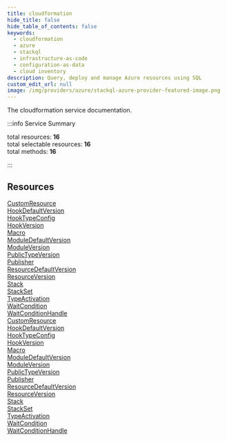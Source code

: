 ```yaml
---
title: cloudformation
hide_title: false
hide_table_of_contents: false
keywords:
  - cloudformation
  - azure
  - stackql
  - infrastructure-as-code
  - configuration-as-data
  - cloud inventory
description: Query, deploy and manage Azure resources using SQL
custom_edit_url: null
image: /img/providers/azure/stackql-azure-provider-featured-image.png
---
```


The cloudformation service documentation.

:::info Service Summary

<div class="row">
<div class="providerDocColumn">
<span>total resources:&nbsp;<b>16</b></span><br />
<span>total selectable resources:&nbsp;<b>16</b></span><br />
<span>total methods:&nbsp;<b>16</b></span><br />
</div>
</div>

:::

## Resources
<div class="row">
<div class="providerDocColumn">
<a href="/providers/azure/cloudformation/CustomResource/">CustomResource</a><br />
<a href="/providers/azure/cloudformation/HookDefaultVersion/">HookDefaultVersion</a><br />
<a href="/providers/azure/cloudformation/HookTypeConfig/">HookTypeConfig</a><br />
<a href="/providers/azure/cloudformation/HookVersion/">HookVersion</a><br />
<a href="/providers/azure/cloudformation/Macro/">Macro</a><br />
<a href="/providers/azure/cloudformation/ModuleDefaultVersion/">ModuleDefaultVersion</a><br />
<a href="/providers/azure/cloudformation/ModuleVersion/">ModuleVersion</a><br />
<a href="/providers/azure/cloudformation/PublicTypeVersion/">PublicTypeVersion</a><br />
<a href="/providers/azure/cloudformation/Publisher/">Publisher</a><br />
<a href="/providers/azure/cloudformation/ResourceDefaultVersion/">ResourceDefaultVersion</a><br />
<a href="/providers/azure/cloudformation/ResourceVersion/">ResourceVersion</a><br />
<a href="/providers/azure/cloudformation/Stack/">Stack</a><br />
<a href="/providers/azure/cloudformation/StackSet/">StackSet</a><br />
<a href="/providers/azure/cloudformation/TypeActivation/">TypeActivation</a><br />
<a href="/providers/azure/cloudformation/WaitCondition/">WaitCondition</a><br />
<a href="/providers/azure/cloudformation/WaitConditionHandle/">WaitConditionHandle</a>
</div>
<div class="providerDocColumn">
<a href="/providers/azure/cloudformation/CustomResource/">CustomResource</a><br />
<a href="/providers/azure/cloudformation/HookDefaultVersion/">HookDefaultVersion</a><br />
<a href="/providers/azure/cloudformation/HookTypeConfig/">HookTypeConfig</a><br />
<a href="/providers/azure/cloudformation/HookVersion/">HookVersion</a><br />
<a href="/providers/azure/cloudformation/Macro/">Macro</a><br />
<a href="/providers/azure/cloudformation/ModuleDefaultVersion/">ModuleDefaultVersion</a><br />
<a href="/providers/azure/cloudformation/ModuleVersion/">ModuleVersion</a><br />
<a href="/providers/azure/cloudformation/PublicTypeVersion/">PublicTypeVersion</a><br />
<a href="/providers/azure/cloudformation/Publisher/">Publisher</a><br />
<a href="/providers/azure/cloudformation/ResourceDefaultVersion/">ResourceDefaultVersion</a><br />
<a href="/providers/azure/cloudformation/ResourceVersion/">ResourceVersion</a><br />
<a href="/providers/azure/cloudformation/Stack/">Stack</a><br />
<a href="/providers/azure/cloudformation/StackSet/">StackSet</a><br />
<a href="/providers/azure/cloudformation/TypeActivation/">TypeActivation</a><br />
<a href="/providers/azure/cloudformation/WaitCondition/">WaitCondition</a><br />
<a href="/providers/azure/cloudformation/WaitConditionHandle/">WaitConditionHandle</a>
</div>
</div>